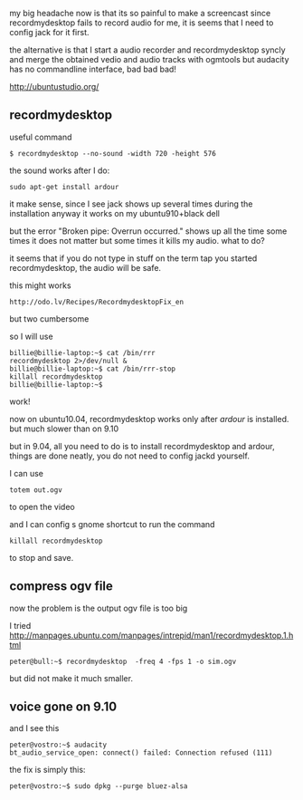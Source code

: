 my big headache now is that its so painful to make a screencast
since recordmydesktop fails to record audio for me, it is seems that
I need to config jack for it first.

the alternative is that I start a audio recorder and recordmydesktop 
syncly and merge the obtained vedio and audio tracks with ogmtools
but audacity has no commandline interface, bad bad bad!

http://ubuntustudio.org/

## recordmydesktop
useful command

	$ recordmydesktop --no-sound -width 720 -height 576

the sound works after I do:

	sudo apt-get install ardour

it make sense, since I see jack shows up several times during the installation
anyway it works on my ubuntu910+black dell	

but the error "Broken pipe: Overrun occurred." shows up all the time
some times it does not matter but some times it kills my audio. what to do?

it seems that if you do not type in stuff on the term tap you started recordmydesktop, the audio will be safe.

this might works 

    http://odo.lv/Recipes/RecordmydesktopFix_en

but two cumbersome

so I will use

	billie@billie-laptop:~$ cat /bin/rrr
	recordmydesktop 2>/dev/null &
	billie@billie-laptop:~$ cat /bin/rrr-stop 
	killall recordmydesktop
	billie@billie-laptop:~$ 

work!

now on ubuntu10.04, recordmydesktop works only after *ardour* is installed.
but much slower than on 9.10

but in 9.04, all you need to do is to install recordmydesktop
and ardour, things are done neatly, you do not need to config jackd yourself.

I can use

	totem out.ogv 

to open the video

and I can config s gnome shortcut to run the command 

	killall recordmydesktop 

to stop and save.

## compress ogv file
now the problem is the output ogv file is too big

I tried http://manpages.ubuntu.com/manpages/intrepid/man1/recordmydesktop.1.html

	peter@bull:~$ recordmydesktop  -freq 4 -fps 1 -o sim.ogv

but did not make it much smaller.

## voice gone on 9.10

and I see this

    peter@vostro:~$ audacity 
    bt_audio_service_open: connect() failed: Connection refused (111)


the fix is simply this:

    peter@vostro:~$ sudo dpkg --purge bluez-alsa


